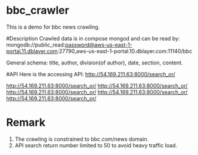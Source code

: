 # bbc_crawler
This is a demo for bbc news crawling.



#Description
Crawled data is in compose mongod and can be read by:
mongodb://public_read:password@aws-us-east-1-portal.11.dblayer.com:27790,aws-us-east-1-portal.10.dblayer.com:11140/bbc

General schema: title, author, division(of author), date, section, content.

#API
Here is the accessing API:
http://54.169.211.63:8000/search_or/ 


http://54.169.211.63:8000/search_or/
http://54.169.211.63:8000/search_or/
http://54.169.211.63:8000/search_or/
http://54.169.211.63:8000/search_or/
http://54.169.211.63:8000/search_or/


# Remark
1) The crawling is constrained to bbc.com/news domain. 
2) API search return number limited to 50 to avoid heavy traffic load.

